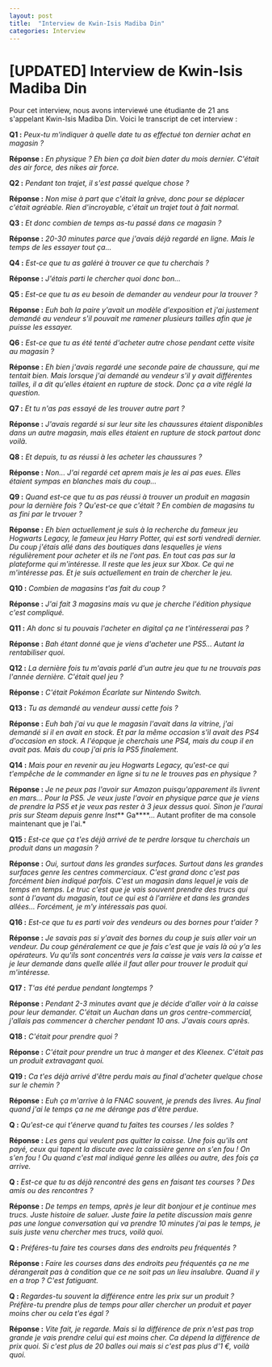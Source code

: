 ```yaml
---
layout: post
title:  "Interview de Kwin-Isis Madiba Din"
categories: Interview
---
```


# [UPDATED] Interview de Kwin-Isis Madiba Din

Pour cet interview, nous avons interviewé une étudiante de 21
ans s'appelant Kwin-Isis Madiba Din. Voici le transcript de cet
interview :

**Q1 :** *Peux-tu m'indiquer à quelle date tu as effectué 
ton dernier achat en magasin ?*

**Réponse :** *En physique ? Eh bien ça doit bien dater du mois
dernier. C'était des air force, des nikes air force.*

**Q2 :** *Pendant ton trajet, il s'est passé quelque chose ?*

**Réponse :** *Non mise à part que c'était la grève, donc pour
se déplacer c'était agréable. Rien d'incroyable, c'était un trajet
tout à fait normal.*

**Q3 :** *Et donc combien de temps as-tu passé dans ce 
magasin ?*

**Réponse :** *20-30 minutes parce que j'avais déjà regardé en
ligne. Mais le temps de les essayer tout ça...*

**Q4 :** *Est-ce que tu as galéré à trouver ce que tu 
cherchais ?*

**Réponse :** *J'étais parti le chercher quoi donc bon...*

**Q5 :** *Est-ce que tu as eu besoin de demander au vendeur pour la
trouver ?*

**Réponse :** *Euh bah la paire y'avait un modèle d'exposition et j'ai
justement demandé au vendeur s'il pouvait me ramener plusieurs tailles
afin que je puisse les essayer.*

**Q6 :** *Est-ce que tu as été tenté d'acheter autre chose pendant cette
visite au magasin ?*

**Réponse :** *Eh bien j'avais regardé une seconde paire de chaussure, qui
me tentait bien. Mais lorsque j'ai demandé au vendeur s'il y avait différentes
tailles, il a dit qu'elles étaient en rupture de stock. Donc ça a vite réglé la
question.*

**Q7 :** *Et tu n'as pas essayé de les trouver autre part ?*

**Réponse :** *J'avais regardé si sur leur site les chaussures étaient disponibles
dans un autre magasin, mais elles étaient en rupture de stock partout donc voilà.*

**Q8 :** *Et depuis, tu as réussi à les acheter les chaussures ?*

**Réponse :** *Non... J'ai regardé cet aprem mais je les ai pas eues. Elles étaient
sympas en blanches mais du coup...*

**Q9 :** *Quand est-ce que tu as pas réussi à trouver un produit en
magasin pour la dernière fois ? Qu'est-ce que c'était ? En combien
de magasins tu as fini par le trvouer ?*

**Réponse :** *Eh bien actuellement je suis à la recherche du fameux jeu Hogwarts 
Legacy, le fameux jeu Harry Potter, qui est sorti vendredi dernier. Du coup j'étais
allé dans des boutiques dans lesquelles je viens régulièrement pour acheter et ils ne
l'ont pas. En tout cas pas sur la plateforme qui m'intéresse. Il reste que les jeux sur
Xbox. Ce qui ne m'intéresse pas. Et je suis actuellement en train de chercher le jeu.*

**Q10 :** *Combien de magasins t'as fait du coup ?*

**Réponse :** *J'ai fait 3 magasins mais vu que je cherche l'édition physique c'est
compliqué.*

**Q11 :** *Ah donc si tu pouvais l'acheter en digital ça ne t'intéresserai pas ?*

**Réponse :** *Bah étant donné que je viens d'acheter une PS5... Autant la rentabiliser
quoi.*

**Q12 :** *La dernière fois tu m'avais parlé d'un autre jeu que tu ne trouvais pas 
l'année dernière. C'était quel jeu ?*

**Réponse :** *C'était Pokémon Écarlate sur Nintendo Switch.*

**Q13 :** *Tu as demandé au vendeur aussi cette fois ?*

**Réponse :** *Euh bah j'ai vu que le magasin l'avait dans la vitrine, j'ai demandé si
il en avait en stock. Et par la même occasion s'il avait des PS4 d'occasion en stock. A 
l'éopque je cherchais une PS4, mais du coup il en avait pas. Mais du coup j'ai pris la PS5
finalement.*

**Q14 :** *Mais pour en revenir au jeu Hogwarts Legacy, qu'est-ce qui t'empêche de le
commander en ligne si tu ne le trouves pas en physique ?*

**Réponse :** *Je ne peux pas l'avoir sur Amazon puisqu'apparement ils livrent en mars... Pour la
PS5. Je veux juste l'avoir en physique parce que je viens de prendre la PS5 et je veux pas rester
à 3 jeux dessus quoi. Sinon je l'aurai pris sur Steam depuis genre Inst*** Ga****... Autant profiter
de ma console maintenant que je l'ai.*

**Q15 :** *Est-ce que ça t'es déjà arrivé de te perdre lorsque
tu cherchais un produit dans un magasin ?*

**Réponse :** *Oui, surtout dans les grandes surfaces. Surtout dans les
grandes surfaces genre les centres commerciaux. C'est grand donc c'est pas
forcément bien indiqué parfois. C'est un magasin dans lequel je vais de temps
en temps. Le truc c'est que je vais souvent prendre des trucs qui sont à
l'avant du magasin, tout ce qui est à l'arrière et dans les grandes allées...
Forcément, je m'y intéressais pas quoi.*

**Q16 :** *Est-ce que tu es parti voir des vendeurs ou des bornes pour t'aider ?*

**Réponse :** *Je savais pas si y'avait des bornes du coup je suis aller voir un vendeur. Du coup généralement
ce que je fais c'est que je vais là où y'a les opérateurs. Vu qu'ils sont concentrés vers la caisse je vais vers
la caisse et je leur demande dans quelle allée il faut aller pour trouver le produit qui m'intéresse.*

**Q17 :** *T'as été perdue pendant longtemps ?*

**Réponse :** *Pendant 2-3 minutes avant que je décide d'aller voir à la caisse pour leur demander. 
C'était un Auchan dans un gros centre-commercial, j'allais pas commencer à chercher pendant
10 ans. J'avais cours après.*

**Q18 :** *C'était pour prendre quoi ?*

**Réponse :** *C'était pour prendre un truc à manger et des Kleenex. C'était pas un produit extravagant
quoi.*

**Q19 :** *Ca t'es déjà arrivé d'être perdu mais au final d'acheter quelque chose sur le chemin ?*

**Réponse :** *Euh ça m'arrive à la FNAC souvent, je prends des livres. Au final quand j'ai le temps ça ne me
dérange pas d'être perdue.*

**Q :** *Qu'est-ce qui t'énerve quand tu faites tes courses /
 les soldes ?*

**Réponse :** *Les gens qui veulent pas quitter la caisse. Une fois qu'ils ont
payé, ceux qui tapent la discute avec la caissière genre on s'en fou ! On s'en
 fou ! Ou quand c'est mal indiqué genre les allées ou autre, des fois ça arrive.*

**Q :** *Est-ce que tu as déjà rencontré des gens en faisant tes
courses ? Des amis ou des rencontres ?*

**Réponse :** *De temps en temps, après je leur dit bonjour et je continue mes
trucs. Juste histoire de saluer. Juste faire la petite discussion mais genre 
pas une longue conversation qui va prendre 10 minutes j'ai pas le temps, je 
suis juste venu chercher mes trucs, voilà quoi.*

**Q :** *Préféres-tu faire tes courses dans des endroits peu
fréquentés ?*

**Réponse :** *Faire les courses dans des endroits peu fréquentés ça ne me
dérangerait pas à condition que ce ne soit pas un lieu insalubre. Quand il y en
a trop ? C'est fatiguant.*

**Q :** *Regardes-tu souvent la différence entre les prix sur un
produit ? Préfère-tu prendre plus de temps pour aller chercher un
produit et payer moins cher ou cela t'es égal ?*

**Réponse :** *Vite fait, je regarde. Mais si la différence de prix n'est pas
trop grande je vais prendre celui qui est moins cher. Ca dépend la différence 
de prix quoi. Si c'est plus de 20 balles oui mais si c'est pas plus d'1 €, voilà
quoi.*